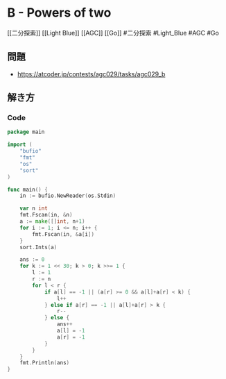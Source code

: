 # B - Powers of two
[[二分探索]] [[Light Blue]] [[AGC]] [[Go]]
#二分探索 #Light_Blue #AGC #Go 

## 問題
- https://atcoder.jp/contests/agc029/tasks/agc029_b

## 解き方
### Code
```go
package main

import (
	"bufio"
	"fmt"
	"os"
	"sort"
)

func main() {
	in := bufio.NewReader(os.Stdin)

	var n int
	fmt.Fscan(in, &n)
	a := make([]int, n+1)
	for i := 1; i <= n; i++ {
		fmt.Fscan(in, &a[i])
	}
	sort.Ints(a)

	ans := 0
	for k := 1 << 30; k > 0; k >>= 1 {
		l := 1
		r := n
		for l < r {
			if a[l] == -1 || (a[r] >= 0 && a[l]+a[r] < k) {
				l++
			} else if a[r] == -1 || a[l]+a[r] > k {
				r--
			} else {
				ans++
				a[l] = -1
				a[r] = -1
			}
		}
	}
	fmt.Println(ans)
}
```
